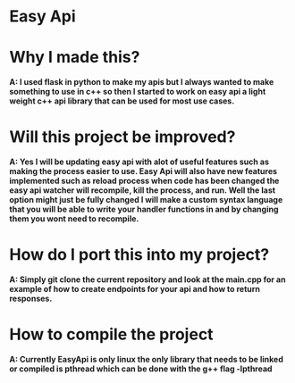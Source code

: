 # Easy Api

<b>
<h1>Why I made this?</h1>
A: I used flask in python to make my apis but I always wanted to make something to use in c++ so then I started to work on easy api a light weight c++ api library that can be used for most use cases.
<h1>Will this project be improved?</h1>
A: Yes I will be updating easy api with alot of useful features such as making the process easier to use. Easy Api will also have new features implemented such as reload process when code has been changed the easy api watcher will recompile, kill the process, and run. Well the last option might just be fully changed I will make a custom syntax language that you will be able to write your handler functions in and by changing them you wont need to recompile.
<h1>How do I port this into my project?</h1>
A: Simply git clone the current repository and look at the main.cpp for an example of how to create endpoints for your api and how to return responses.
<h1>How to compile the project</h1>
A: Currently EasyApi is only linux the only library that needs to be linked or compiled is pthread which can be done with the g++ flag -lpthread
</b>
